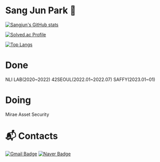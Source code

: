 # Sang Jun Park 🐘

[![Sangjun's GitHub stats](https://github-readme-stats.vercel.app/api?username=sangjun0412)]()


[![Solved.ac Profile](http://mazassumnida.wtf/api/v2/generate_badge?boj=guaba0412)](https://solved.ac/guaba0412/)


[![Top Langs](https://github-readme-stats.vercel.app/api/top-langs/?username=sangjun0412&langs_count=10&layout=compact)]()

# Done
NLI LAB(2020~2022)
42SEOUL(2022.01~2022.07)
SAFFY(2023.01~01)
# Doing
Mirae Asset Security


# :mailbox_with_mail: Contacts
[![Gmail Badge](https://img.shields.io/badge/Gmail-d14836?style=flat-square&logo=Gmail&logoColor=white&link=mailto:guaba0412@gmail.com)](mailto:guaba0412@gmail.com)
[![Naver Badge](https://img.shields.io/badge/Naver-03C75A?style=flat-square&logo=Naver&logoColor=white&link=mailto:sangjoon97@naver.com)](mailto:sangjoon97@naver.com)
